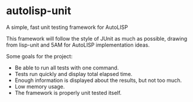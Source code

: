 # autolisp-unit
A simple, fast unit testing framework for AutoLISP

This framework will follow the style of JUnit as much as possible, drawing from lisp-unit and 5AM for AutoLISP implementation ideas.

Some goals for the project:
- Be able to run all tests with one command.
- Tests run quickly and display total elapsed time.
- Enough information is displayed about the results, but not too much.
- Low memory usage.
- The framework is properly unit tested itself.

